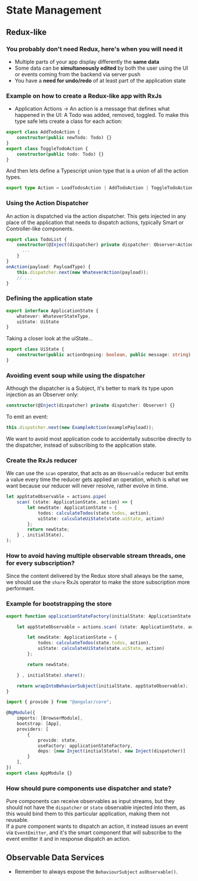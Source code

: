 # State Management

## Redux-like
### You probably don't need Redux, here's when you will need it
* Multiple parts of your app display differently the **same data**
* Some data can be **simultaneously edited** by both the user using the UI or events coming from the backend via server push
* You have a **need for undo/redo** of at least part of the application state

### Example on how to create a Redux-like app with RxJs
* Application Actions -> An action is a message that defines what happened in the UI: A Todo was added, removed, toggled.
To make this type safe lets create a class for each action:
```typescript
export class AddTodoAction {
    constructor(public newTodo: Todo) {}
}
export class ToggleTodoAction {
    constructor(public todo: Todo) {}
}
```
And then lets define a Typescript union type that is a union of all the action types.
```typescript
export type Action = LoadTodosAction | AddTodoAction | ToggleTodoAction | DeleteTodoAction | StartBackendAction | EndBackendAction;
```

### Using the Action Dispatcher
An action is dispatched via the action dispatcher. This gets injected in any place of the application that needs to dispatch actions,
typically Smart or Controller-like components.
```typescript
export class TodoList {
    constructor(@Inject(dispatcher) private dispatcher: Observer<Action>) {
      ...
    }
}
onAction(payload: PayloadType) {
    this.dispatcher.next(new WhateverAction(payload));
    // ...
}
```

### Defining the application state
```typescript
export interface ApplicationState {
    whatever: WhateverStateType,
    uiState: UiState
}
```
Taking a closer look at the uiState...
```typescript
export class UiState {
    constructor(public actionOngoing: boolean, public message: string) {}
}
```

### Avoiding event soup while using the dispatcher
Although the dispatcher is a Subject, it's better to mark its type upon injection as an Observer only:
```typescript
constructor(@Inject(dispatcher) private dispatcher: Observer) {}
```
To emit an event:
```typescript
this.dispatcher.next(new ExampleAction(examplePayload));
```
We want to avoid most application code to accidentally subscribe directly to the dispatcher, instead of subscribing
to the application state. 


### Create the RxJs reducer
We can use the `scan` operator, that acts as an `Observable` reducer but emits a value every time
the reducer gets applied an operation, which is what we want because our reducer will never resolve,
rather evolve in time.
```typescript
let appStateObservable = actions.pipe(
    scan( (state: ApplicationState, action) => {
        let newState: ApplicationState = {
            todos: calculateTodos(state.todos, action),
            uiState: calculateUiState(state.uiState, action)
        };
        return newState;
    } , initialState),
);
```
### How to avoid having multiple observable stream threads, one for every subscription?
Since the content delivered by the Redux store shall always be the same, we should
use the `share` RxJs operator to make the store subscription more performant.

### Example for bootstrapping the store
```typescript
export function applicationStateFactory(initialState: ApplicationState, actions: Observable): Observable {

    let appStateObservable = actions.scan( (state: ApplicationState, action) => {

        let newState: ApplicationState = {
            todos: calculateTodos(state.todos, action),
            uiState: calculateUiState(state.uiState, action)
        };

        return newState;

    } , initialState).share();

    return wrapIntoBehaviorSubject(initialState, appStateObservable);
}

import { provide } from "@angular/core";

@NgModule({
    imports: [BrowserModule],
    bootstrap: [App],
    providers: [
        {
            provide: state,
            useFactory: applicationStateFactory,
            deps: [new Inject(initialState), new Inject(dispatcher)]
        }  
    ],
})
export class AppModule {}
```

### How should pure components use dispatcher and state?
Pure components can receive observables as input streams, but they should not have the
`dispatcher` or `state` observable injected into them, as this would bind them to this
 particular application, making them not reusable.  
If a pure component wants to dispatch an action, it instead issues an event via `EventEmitter`,
and it's the smart component that will subscribe to the event emitter it and in response dispatch
an action.


## Observable Data Services
* Remember to always expose the `BehaviourSubject` `asObservable()`.

